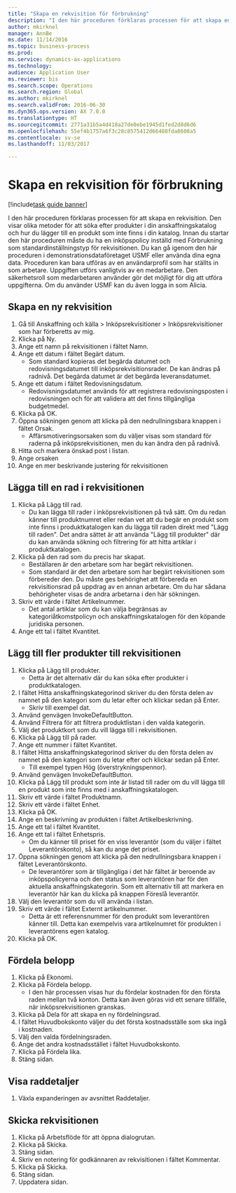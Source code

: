 ```yaml
--- 
title: "Skapa en rekvisition för förbrukning"
description: "I den här proceduren förklaras processen för att skapa en rekvisition."
author: mkirknel
manager: AnnBe
ms.date: 11/14/2016
ms.topic: business-process
ms.prod: 
ms.service: dynamics-ax-applications
ms.technology: 
audience: Application User
ms.reviewer: bis
ms.search.scope: Operations
ms.search.region: Global
ms.author: mkirknel
ms.search.validFrom: 2016-06-30
ms.dyn365.ops.version: AX 7.0.0
ms.translationtype: HT
ms.sourcegitcommit: 2771a31b5a4d418a27de0ebe1945d1fed2d8d6d6
ms.openlocfilehash: 55ef4b1757a6f3c28c8575412d66488fda8608a5
ms.contentlocale: sv-se
ms.lasthandoff: 11/03/2017

---
```

# <a name="create-a-requisition-for-consumption"></a>Skapa en rekvisition för förbrukning

[!include[task guide banner](../../includes/task-guide-banner.md)]

I den här proceduren förklaras processen för att skapa en rekvisition. Den visar olika metoder för att söka efter produkter i din anskaffningskatalog och hur du lägger till en produkt som inte finns i din katalog. Innan du startar den här proceduren måste du ha en inköpspolicy inställd med Förbrukning som standardinställningstyp för rekvisitionen. Du kan gå igenom den här proceduren i demonstrationsdataföretaget USMF eller använda dina egna data. Proceduren kan bara utföras av en användarprofil som har ställts in som arbetare.  Uppgiften utförs vanligtvis av en medarbetare. Den säkerhetsroll som medarbetaren använder gör det möjligt för dig att utföra uppgifterna. Om du använder USMF kan du även logga in som Alicia.


## <a name="create-a-new-requisition"></a>Skapa en ny rekvisition
1. Gå till Anskaffning och källa > Inköpsrekvisitioner > Inköpsrekvisitioner som har förberetts av mig.
2. Klicka på Ny.
3. Ange ett namn på rekvisitionen i fältet Namn.
4. Ange ett datum i fältet Begärt datum.
    * Som standard kopieras det begärda datumet och redovisningsdatumet till inköpsrekvisitionsrader. De kan ändras på radnivå. Det begärda datumet är det begärda leveransdatumet.  
5. Ange ett datum i fältet Redovisningsdatum.
    * Redovisningsdatumet används för att registrera redovisningsposten i redovisningen och för att validera att det finns tillgängliga budgetmedel.  
6. Klicka på OK.
7. Öppna sökningen genom att klicka på den nedrullningsbara knappen i fältet Orsak.
    * Affärsmotiveringsorsaken som du väljer visas som standard för raderna på inköpsrekvisitionen, men du kan ändra den på radnivå.    
8. Hitta och markera önskad post i listan.
9. Ange orsaken
10. Ange en mer beskrivande justering för rekvisitionen

## <a name="add-a-line-to-the-requisition"></a>Lägga till en rad i rekvisitionen
1. Klicka på Lägg till rad.
    * Du kan lägga till rader i inköpsrekvisitionen på två sätt. Om du redan känner till produktnumret eller redan vet att du begär en produkt som inte finns i produktkatalogen kan du lägga till raden direkt med "Lägg till raden". Det andra sättet är att använda "Lägg till produkter" där du kan använda sökning och filtrering för att hitta artiklar i produktkatalogen.    
2. Klicka på den rad som du precis har skapat.
    * Beställaren är den arbetare som har begärt rekvisitionen.   
    * Som standard är det den arbetare som har begärt rekvisitionen som förbereder den. Du måste ges behörighet att förbereda en rekvisitionsrad på uppdrag av en annan arbetare. Om du har sådana behörigheter visas de andra arbetarna i den här sökningen.  
3. Skriv ett värde i fältet Artikelnummer.
    * Det antal artiklar som du kan välja begränsas av kategoriåtkomstpolicyn och anskaffningskatalogen för den köpande juridiska personen.   
4. Ange ett tal i fältet Kvantitet.

## <a name="add-more-products-to-the-requisition"></a>Lägg till fler produkter till rekvisitionen
1. Klicka på Lägg till produkter.
    * Detta är det alternativ där du kan söka efter produkter i produktkatalogen.    
2. I fältet Hitta anskaffningskategorinod skriver du den första delen av namnet på den kategori som du letar efter och klickar sedan på Enter.
    * Skriv till exempel dat.  
3. Använd genvägen InvokeDefaultButton.
4. Använd Filtrera för att filtrera produktlistan i den valda kategorin.
5. Välj det produktkort som du vill lägga till i rekvisitionen.
6. Klicka på Lägg till på rader.
7. Ange ett nummer i fältet Kvantitet.
8. I fältet Hitta anskaffningskategorinod skriver du den första delen av namnet på den kategori som du letar efter och klickar sedan på Enter.
    * Till exempel typen Hög (överstrykningspennor).  
9. Använd genvägen InvokeDefaultButton.
10. Klicka på Lägg till produkt som inte är listad till rader om du vill lägga till en produkt som inte finns med i anskaffningskatalogen.
11. Skriv ett värde i fältet Produktnamn.
12. Skriv ett värde i fältet Enhet.
13. Klicka på OK.
14. Ange en beskrivning av produkten i fältet Artikelbeskrivning.
15. Ange ett tal i fältet Kvantitet.
16. Ange ett tal i fältet Enhetspris.
    * Om du känner till priset för en viss leverantör (som du väljer i fältet Leverantörskonto), så kan du ange det priset.   
17. Öppna sökningen genom att klicka på den nedrullningsbara knappen i fältet Leverantörskonto.
    * De leverantörer som är tillgängliga i det här fältet är beroende av inköpspolicyerna och den status som leverantören har för den aktuella anskaffningskategorin. Som ett alternativ till att markera en leverantör här kan du klicka på knappen Föreslå leverantör.    
18. Välj den leverantör som du vill använda i listan.
19. Skriv ett värde i fältet Externt artikelnummer.
    * Detta är ett referensnummer för den produkt som leverantören känner till. Detta kan exempelvis vara artikelnumret för produkten i leverantörens egen katalog.  
20. Klicka på OK.

## <a name="distribute-amounts"></a>Fördela belopp
1. Klicka på Ekonomi.
2. Klicka på Fördela belopp.
    * I den här processen visas hur du fördelar kostnaden för den första raden mellan två konton. Detta kan även göras vid ett senare tillfälle, när inköpsrekvisitionen granskas.  
3. Klicka på Dela för att skapa en ny fördelningsrad.
4. I fältet Huvudbokskonto väljer du det första kostnadsställe som ska ingå i kostnaden.
5. Välj den valda fördelningsraden.
6. Ange det andra kostnadsstället i fältet Huvudbokskonto.
7. Klicka på Fördela lika.
8. Stäng sidan.

## <a name="view-line-details"></a>Visa raddetaljer
1. Växla expanderingen av avsnittet Raddetaljer.

## <a name="submit-the-requisition"></a>Skicka rekvisitionen
1. Klicka på Arbetsflöde för att öppna dialogrutan.
2. Klicka på Skicka.
3. Stäng sidan.
4. Skriv en notering för godkännaren av rekvisitionen i fältet Kommentar.
5. Klicka på Skicka.
6. Stäng sidan.
7. Uppdatera sidan.


